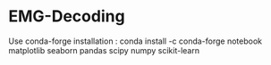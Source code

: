 # EMG-Decoding

Use conda-forge installation : conda install -c conda-forge notebook matplotlib seaborn pandas scipy numpy scikit-learn